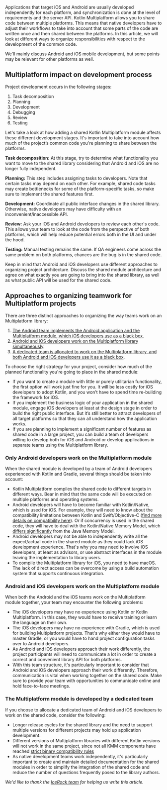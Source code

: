 [//]: # (title: Organize a process around KMM)
[//]: # (auxiliary-id: Organize_a_process_around_KMM)

Applications that target iOS and Android are usually developed independently for each platform, and synchronization is
done at the level of requirements and the server API. Kotlin Multiplatform allows you to share code between multiple
platforms. This means that native developers have to adjust their workflows to take into account that some parts of the
code are written once and then shared between the platforms. In this article, we will look at different ways to
organize responsibilities with respect to the development of the common code.

We'll mainly discuss Android and iOS mobile development, but some points may be relevant for other platforms as well.

## Multiplatform impact on development process

Project development occurs in the following stages:

1. Task decomposition
2. Planning
3. Development
4. Debugging
5. Review
6. Testing

Let's take a look at how adding a shared Kotlin Multiplatform module affects these different development stages. It's
important to take into account how much of the project’s common code you're planning to share between the platforms.

**Task decomposition:** At this stage, try to determine what functionality you want to move to the shared library
considering that Android and iOS are no longer fully independent.

**Planning:** This step includes assigning tasks to developers. Note that certain tasks may depend on each other. For
example, shared code tasks may create bottlenecks for some of the platform-specific tasks, so make sure to implement the
shared features first.

**Development:** Coordinate all public interface changes in the shared library. Otherwise, native developers may have
difficulty with an inconvenient/inaccessible API.

**Review:** Ask your iOS and Android developers to review each other's code. This allows your team to look at the code
from the perspective of both platforms, which will help reduce potential errors both in the UI and under the hood.

**Testing:** Manual testing remains the same. If QA engineers come across the same problem on both platforms, chances
are the bug is in the shared code.

Keep in mind that Android and iOS developers use different approaches to organizing project architecture. Discuss the
shared module architecture and agree on what exactly you are going to bring into the shared library, as well as what
public API will be used for the shared code.

## Approaches to organizing teamwork for Multiplatform projects

There are three distinct approaches to organizing the way teams work on an Multiplatform library:

1. [The Android team implements the Android application and the Multiplatform module, which iOS developers use as a black box](#only-android-developers-work-on-the-multiplatform-module).
2. [Android and iOS developers work on the Multiplatform library simultaneously](#android-and-ios-developers-work-on-the-multiplatform-module).
3. [A dedicated team is allocated to work on the Multiplatform library, and both Android and iOS developers use it as a black box](#the-multiplatform-module-is-developed-by-a-dedicated-team).

To choose the right strategy for your project, consider how much of the planned functionality you're going to place in
the shared module:
* If you want to create a module with little or purely utilitarian functionality, the first option will work just fine
for you. It will be less costly for iOS developers to adopt Kotlin, and you won’t have to spend time re-building the
framework for iOS.
* If you implement the business logic of your application in the shared module, engage iOS developers at least at the
design stage in order to build the right public interface. But it’s still better to attract developers of all target
platforms so that they can all understand how the application works.
* If you are planning to implement a significant number of features as shared code in a large project, you can build a
team of developers willing to develop both for iOS and Android or develop applications in separate teams using the Multiplatform
library.

### Only Android developers work on the Multiplatform module

When the shared module is developed by a team of Android developers experienced with Kotlin and Gradle, several things
should be taken into account:

* Kotlin Multiplatform compiles the shared code to different targets in different ways. Bear in mind that the same code
will be executed on multiple platforms and operating systems. 
* Android developers will have to become familiar with Kotlin/Native, which is used for iOS. For example, they will need
to know about the compatibility limitations between Kotlin and Swift/Objective-C ([find more details on compatibility here](https://kotlinlang.org/docs/native-objc-interop.html)). Or if concurrency is used in the shared code, they will have to deal with the Kotlin/Native Memory
Model, which [differs significantly](concurrency-overview.md) from the Java Memory Model.
* Android developers may not be able to independently write all the expect/actual code in the shared module as they
could lack iOS development experience. That's why you may need to involve iOS developers, at least as advisors, or use
abstract interfaces in the module leaving the implementation to library users.
* To compile the Multiplatform library for iOS, you need to have macOS. The lack of direct access can be overcome by using a
build automation system that supports continuous integration.

### Android and iOS developers work on the Multiplatform module

When both the Android and the iOS teams work on the Multiplatform module together, your team may encounter the following problems:

* The iOS developers may have no experience using Kotlin or Kotlin Multiplatform. In this case, they would have to
receive training or learn the language on their own. 
* The iOS developers may have no experience with Gradle, which is used for building Multiplatform projects. That's why either
they would have to master Gradle, or you would have to hand project configuration tasks over to Android developers. 
* As Android and iOS developers approach their work differently, the project participants will need to communicate a lot
in order to create a correct and convenient library API for both platforms. 
* With this team structure, it's particularly important to consider that Android and iOS developers approach their work
differently. Therefore, communication is vital when working together on the shared code. Make sure to provide your team
with opportunities to communicate online and hold face-to-face meetings.

### The Multiplatform module is developed by a dedicated team

If you choose to allocate a dedicated team of Android and iOS developers to work on the shared code, consider the
following:

* Longer release cycles for the shared library and the need to support multiple versions for different projects may hold up
application development.
* Different versions of Multiplatform libraries with different Kotlin versions will not work in the same project, since not all KMM components have reached [strict binary compatibility rules](https://kotlinlang.org/docs/kotlin-evolution.html#evolving-the-binary-format)
* As native development teams work independently, it's particularly important to create and maintain detailed
documentation for the shared modules in order to simplify the integration of the shared code and reduce the number of
questions frequently posed to the library authors.

_We'd like to thank the [IceRock team](https://icerockdev.com/) for helping us write this article._
